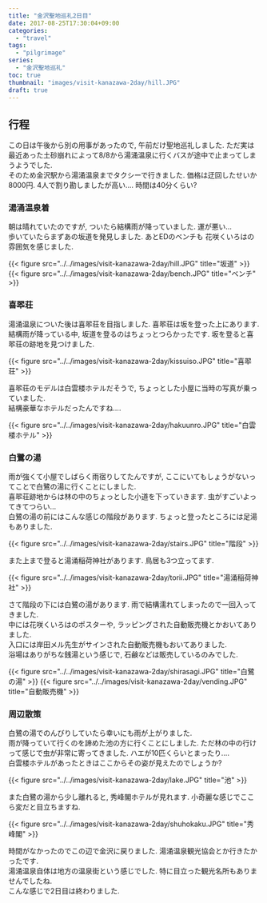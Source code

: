 ```yaml
---
title: "金沢聖地巡礼2日目"
date: 2017-08-25T17:30:04+09:00
categories:
  - "travel"
tags:
  - "pilgrimage"
series:
  - "金沢聖地巡礼"
toc: true
thumbnail: "images/visit-kanazawa-2day/hill.JPG"
draft: true
---
```


## 行程
この日は午後から別の用事があったので, 午前だけ聖地巡礼しました. ただ実は最近あった土砂崩れによって8/8から湯涌温泉に行くバスが途中で止まってしまうようでした.  
そのため金沢駅から湯涌温泉までタクシーで行きました. 価格は迂回したせいか8000円. 4人で割り勘しましたが高い…. 時間は40分くらい?

### 湯涌温泉着
朝は晴れていたのですが, ついたら結構雨が降っていました. 運が悪い…  
歩いていたらまずあの坂道を発見しました. あとEDのベンチも 花咲くいろはの雰囲気を感じました.

{{< figure src="../../images/visit-kanazawa-2day/hill.JPG" title="坂道" >}}
{{< figure src="../../images/visit-kanazawa-2day/bench.JPG" title="ベンチ" >}}

### 喜翆荘
湯涌温泉についた後は喜翆荘を目指しました. 喜翆荘は坂を登った上にあります.  
結構雨が降っている中, 坂道を登るのはちょっとつらかったです.
坂を登ると喜翆荘の跡地を見つけました.

{{< figure src="../../images/visit-kanazawa-2day/kissuiso.JPG" title="喜翆荘" >}}

喜翆荘のモデルは白雲楼ホテルだそうで, ちょっとした小屋に当時の写真が乗っていました.  
結構豪華なホテルだったんですね….

{{< figure src="../../images/visit-kanazawa-2day/hakuunro.JPG" title="白雲楼ホテル" >}}

### 白鷺の湯
雨が強くて小屋でしばらく雨宿りしてたんですが, ここにいてもしょうがないってことで白鷺の湯に行くことにしました.  
喜翆荘跡地からは林の中のちょっとした小道を下っていきます. 虫がすごいよってきてつらい…  
白鷺の湯の前にはこんな感じの階段があります. ちょっと登ったところには足湯もありました.  

{{< figure src="../../images/visit-kanazawa-2day/stairs.JPG" title="階段" >}}

また上まで登ると湯涌稲荷神社があります. 鳥居も3つ立ってます.

{{< figure src="../../images/visit-kanazawa-2day/torii.JPG" title="湯涌稲荷神社" >}}

さて階段の下には白鷺の湯があります. 雨で結構濡れてしまったので一回入ってきました.  
中には花咲くいろはのポスターや, ラッピングされた自動販売機とかおいてありました.  
入口には岸田メル先生がサインされた自動販売機もおいてありました.  
浴場はありがちな銭湯という感じで, 石鹸などは販売しているのみでした.

{{< figure src="../../images/visit-kanazawa-2day/shirasagi.JPG" title="白鷺の湯" >}}
{{< figure src="../../images/visit-kanazawa-2day/vending.JPG" title="自動販売機" >}}

### 周辺散策
白鷺の湯でのんびりしていたら幸いにも雨が上がりました.  
雨が降っていて行くのを諦めた池の方に行くことにしました. ただ林の中の行けって感じで虫が非常に寄ってきました. ハエが10匹くらいとまったり….  
白雲楼ホテルがあったときはここからその姿が見えたのでしょうか?

{{< figure src="../../images/visit-kanazawa-2day/lake.JPG" title="池" >}}

また白鷺の湯から少し離れると, 秀峰閣ホテルが見れます. 小奇麗な感じでここら変だと目立ちますね.

{{< figure src="../../images/visit-kanazawa-2day/shuhokaku.JPG" title="秀峰閣" >}}

時間がなかったのでこの辺で金沢に戻りました. 湯涌温泉観光協会とか行きたかったです.  
湯涌温泉自体は地方の温泉街という感じでした. 特に目立った観光名所もありませんでしたね.  
こんな感じで2日目は終わりました.
